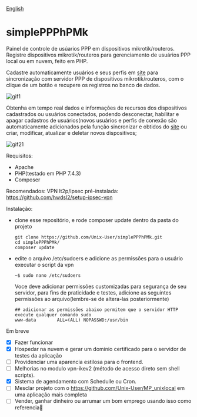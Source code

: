 [English](README-en.md)

# simplePPPhPMk

Painel de controle de usúarios PPP em dispositivos mikrotik/routeros. Registre dispositivos mikrotik/routeros para gerenciamento de usuários PPP local ou em nuvem, feito em PHP.

Cadastre automaticamente usuários e seus perfis em <a href='https://unixlocal.ml'>site</a> para sincronização com servidor PPP de dispositivos mikrotik/routeros, com o clique de um botão e recupere os registros no banco de dados.

![gif1](https://user-images.githubusercontent.com/38821945/157555687-712ad725-e2a4-48c3-86f4-3ad04ef49f19.gif)

Obtenha em tempo real dados e informações de recursos dos dispositivos cadastrados ou usuários conectados, podendo desconectar, habilitar e apagar cadastros de usuários(novos usuários e perfis de conexão são automaticamente adicionados pela função sincronizar e obtidos do <a href='https://unixlocal.ml'>site</a> ou criar, modificar, atualizar e deletar novos dispositivos;

![gif21](https://user-images.githubusercontent.com/38821945/157559421-937dcf23-7758-4430-905e-ef327f34ec2a.gif)


Requisitos:

- Apache
- PHP(testado em PHP 7.4.3)
- Composer

Recomendados:
VPN lt2p/ipsec pré-instalada: https://github.com/hwdsl2/setup-ipsec-vpn


Instalação:

- clone esse repositório, e rode composer update dentro da pasta do projeto
  ```
  git clone https://github.com/Unix-User/simplePPPhPMk.git
  cd simplePPPhPMk/
  composer update
  ```
- edite o arquivo /etc/sudoers e adicione as permissões para o usuário executar o script da vpn
    ```
    ~$ sudo nano /etc/sudoers
    ```
    Voce deve adicionar permissões customizadas para segurança de seu servidor, para fins de praticidade e testes, adicione as seguintes permissões ao arquivo(lembre-se de altera-las posteriormente)
    ```
    ## adicionar as permissões abaixo permitem que o servidor HTTP execute qualquer comando sudo
    www-data        ALL=(ALL) NOPASSWD:/usr/bin
    ```
Em breve
- [x] Fazer funcionar
- [x] Hospedar na nuvem e gerar um dominio certificado para o servidor de testes da aplicação
- [ ] Providenciar uma aparencia estilosa para o frontend.
- [ ] Melhorias no modulo vpn-ikev2 (método de acesso direto sem shell scripts).
- [x] Sistema de agendamento com Schedulle ou Cron.
- [ ] Mesclar projeto com o https://github.com/Unix-User/MP_unixlocal em uma aplicação mais completa
- [ ] Vender, ganhar dinheiro ou arrumar um bom emprego usando isso como referencia:tada:
